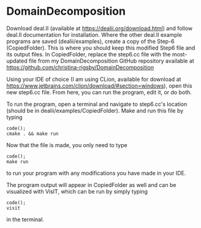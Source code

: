 # DomainDecomposition

Download deal.II (available at https://dealii.org/download.html) and follow deal.II documentation for installation.
Where the other deal.II example programs are saved (dealii/examples), create a copy of the Step-6 (CopiedFolder). This is where you should keep this modified Step6 file and its output files. 
In CopiedFolder, replace the step6.cc file with the most-updated file from my DomainDecomposition GitHub repository available at https://github.com/christina-rigsby/DomainDecomposition   

Using your IDE of choice (I am using CLion, available for download at https://www.jetbrains.com/clion/download/#section=windows), open this new step6.cc file. From here, you can run the program, edit it, or do both.

To run the program, open a terminal and navigate to step6.cc's location (should be in dealii/examples/CopiedFolder).
Make and run this file by typing
```text
code();
cmake . && make run
```

Now that the file is made, you only need to type
```text
code();
make run
```
to run your program with any modifications you have made in your IDE.

The program output will appear in CopiedFolder as well and can be visualized with VisIT, which can be run by simply typing
```text
code();
visit
```
in the terminal.
